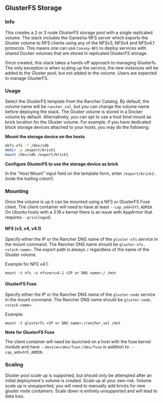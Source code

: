 ## GlusterFS Storage

### Info

This creates a 2 or 3 node GlusterFS storage pool with a single replicated volume. The stack includes the Ganesha-NFS server which exports the Gluster volume to NFS clients using any of the NFSv3, NFSv4 and NFSv4.1 protocols. This means one can use `Convoy-NFS` to deploy services with shared Docker volumes that are stored in replicated GlusterFS storage.

Once created, this stack takes a hands off approach to managing Glusterfs. The only exception is when scaling up the service, the new instances will be added to the Gluster pool, but not added to the volume. Users are expected to manage GlusterFS.

### Usage  

Select the GlusterFS template from the Rancher Catalog. By default, the volume name will be `rancher_vol`, but you can change the volume name before deploying the stack.
The Gluster volume is stored in a Docker volume by default. Alternatively, you can opt to use a host bind mount as brick location for the Gluster volume. For example, if you have
dedicated block storage devices attached to your hosts, you may do the following:

**Mount the storage device on the hosts**

```Bash
mkfs.xfs -f /dev/sdb
mkdir -p /export/brick1
mount /dev/sdb /export/brick1
```

**Configure GlusterFS to use the storage device as brick**

In the "Host Mount" input field on the template form, enter `/export/brick1:` (note the trailing colon!).
   
### Mounting

Once the volume is up it can be mounted using a NFS or GlusterFS Fuse client. The client container will need to have at least `--cap_add=SYS_ADMIN`. On Ubuntu hosts with a 3.19.x kernel there is an issue with AppArmor that requires `--privileged`).

#### NFS (v3, v4, v4.1)

Specify either the IP or the Rancher DNS name of the `gluster-nfs` service in the mount command.
The Rancher DNS name should be `gluster-nfs.<stack-name>`.
The export path is always `/` regardless of the name of the Gluster volume.

Example for NFS v4.1:

`mount -t nfs -o nfsvers=4.1 <IP or DNS name>:/ /mnt`

#### GlusterFS Fuse

Specify either the IP or the Rancher DNS name of the `gluster-node` service in the mount command.
The Rancher DNS name should be `gluster-node.<stack-name>`.

Example:

`mount -t glusterfs <IP or DNS name>:/rancher_vol /mnt`

**Note for GlusterFS Fuse**

The client container will need be launched on a host with the fuse kernel module and have `--device=/dev/fuse:/dev/fuse` in addition to `--cap_add=SYS_ADMIN`.

### Scaling

Gluster pool scale up is supported, but should only be attempted after an initial deployment's volume is created. Scale up at your own risk. Volume scale up is unsupported, you will need to manually add bricks for new gluster node containers. Scale down is entirely unsupported and will lead to data loss.